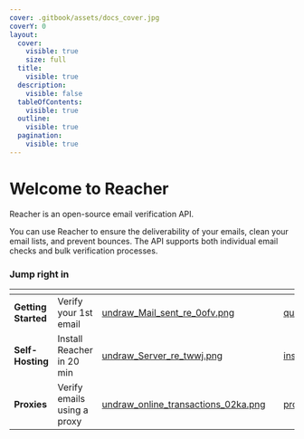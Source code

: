 ```yaml
---
cover: .gitbook/assets/docs_cover.jpg
coverY: 0
layout:
  cover:
    visible: true
    size: full
  title:
    visible: true
  description:
    visible: false
  tableOfContents:
    visible: true
  outline:
    visible: true
  pagination:
    visible: true
---
```


# Welcome to Reacher

Reacher is an open-source email verification API.

You can use Reacher to ensure the deliverability of your emails, clean your email lists, and prevent bounces. The API supports both individual email checks and bulk verification processes.

### Jump right in

<table data-view="cards"><thead><tr><th></th><th></th><th data-hidden data-card-cover data-type="files"></th><th data-hidden></th><th data-hidden data-card-target data-type="content-ref"></th></tr></thead><tbody><tr><td><strong>Getting Started</strong></td><td>Verify your 1st email</td><td><a href=".gitbook/assets/undraw_Mail_sent_re_0ofv.png">undraw_Mail_sent_re_0ofv.png</a></td><td></td><td><a href="getting-started/quickstart.md">quickstart.md</a></td></tr><tr><td><strong>Self-Hosting</strong></td><td>Install Reacher in 20 min</td><td><a href=".gitbook/assets/undraw_Server_re_twwj.png">undraw_Server_re_twwj.png</a></td><td></td><td><a href="self-hosting/install.md">install.md</a></td></tr><tr><td><strong>Proxies</strong></td><td>Verify emails using a proxy</td><td><a href=".gitbook/assets/undraw_online_transactions_02ka.png">undraw_online_transactions_02ka.png</a></td><td></td><td><a href="self-hosting/proxies.md">proxies.md</a></td></tr></tbody></table>
